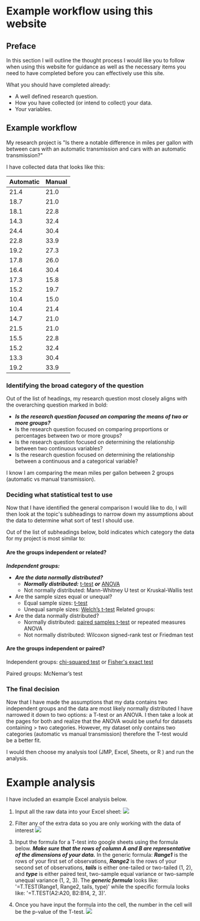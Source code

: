 # Example workflow using this website

## Preface

In this section I will outline the thought process I would like you to follow when using this website for guidance as well as the necessary items you need to have completed before you can effectively use this site.

What you should have completed already:
- A well defined research question.
- How you have collected (or intend to collect) your data.
- Your variables.

## Example workflow

My research project is "Is there a notable difference in miles per gallon with between cars with an automatic transmission and cars with an automatic transmission?"

I have collected data that looks like this:

| Automatic | Manual |
| --------- | ------ |
| 21.4      | 21.0   |
| 18.7      | 21.0   |
| 18.1      | 22.8   |
| 14.3      | 32.4   |
| 24.4      | 30.4   |
| 22.8      | 33.9   |
| 19.2      | 27.3   |
| 17.8      | 26.0   |
| 16.4      | 30.4   |
| 17.3      | 15.8   |
| 15.2      | 19.7   |
| 10.4      | 15.0   |
| 10.4      | 21.4   |
| 14.7      | 21.0   |
| 21.5      | 21.0   |
| 15.5      | 22.8   |
| 15.2      | 32.4   |
| 13.3      | 30.4   |
| 19.2      | 33.9   |

### Identifying the broad category of the question

Out of the list of headings, my research question most closely aligns with the overarching question marked in bold:
- ***Is the research question focused on comparing the means of two or more groups?***
- Is the research question focused on comparing proportions or percentages between two or more groups?
- Is the research question focused on determining the relationship between two continuous variables?
- Is the research question focused on determining the relationship between a continuous and a categorical variable?

I know I am comparing the mean miles per gallon between 2 groups (automatic vs manual transmission).

### Deciding what statistical test to use

Now that I have identified the general comparison I would like to do, I will then look at the topic's subheadings to narrow down my assumptions about the data to determine what sort of test I should use.

Out of the list of subheadings below, bold indicates which category the data for my project is most similar to:

#### Are the groups independent or related?

***Independent groups:***
  - ***Are the data normally distributed?***
    -  ***Normally distributed:*** [t-test](../pages/ttest.md) ***or*** [ANOVA](../pages/anova.md)
    -  Not normally distributed: Mann-Whitney U test or Kruskal-Wallis test
  - Are the sample sizes equal or unequal?
    - Equal sample sizes: [t-test](../pages/ttest.md)
    - Unequal sample sizes: [Welch’s t-test](../pages/ttest.md)
Related groups:
  - Are the data normally distributed?
    - Normally distributed: [paired samples t-test](../pages/pairedttest.md) or repeated measures ANOVA
    - Not normally distributed: Wilcoxon signed-rank test or Friedman test

#### Are the groups independent or paired?

Independent groups: [chi-squared test](../pages/chisquare.md) or [Fisher's exact test](../pages/fisherstest.md)

Paired groups: McNemar’s test

### The final decision

Now that I have made the assumptions that my data contains two independent groups and the data are most likely normally distributed I have narrowed it down to two options: a T-test or an ANOVA. I then take a look at the pages for both and realize that the ANOVA would be useful for datasets containing > two categories. However, my dataset only contains two categories (automatic vs manual transmission) therefore the T-test would be a better fit.

I would then choose my analysis tool (JMP, Excel, Sheets, or R ) and run the analysis.

# Example analysis

I have included an example Excel analysis below.

1. Input all the raw data into your Excel sheet:
![](../pages/images/example_logic/gsheets_raw.png)

2. Filter any of the extra data so you are only working with the data of interest
![](../pages/images/example_logic/gsheets_processed.png)

3. Input the formula for a T-test into google sheets using the formula below. ***Make sure that the rows of column A and B are representative of the dimensions of your data.*** In the generic formula: ***Range1*** is the rows of your first set of observations, ***Range2*** is the rows of your second set of observations, ***tails*** is either one-tailed or two-tailed (1, 2), and ***type*** is either paired test, two-sample equal variance or two-sample unequal variance (1, 2, 3). The ***generic formula*** looks like: '=T.TEST(Range1, Range2, tails, type)' while the specific formula looks like: '=T.TEST(A2:A20, B2:B14, 2, 3)'.


4. Once you have input the formula into the cell, the number in the cell will be the p-value of the T-test.
![](../pages/images/example_logic/gsheets_results.png)
